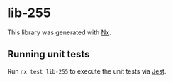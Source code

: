# lib-255

This library was generated with [Nx](https://nx.dev).

## Running unit tests

Run `nx test lib-255` to execute the unit tests via [Jest](https://jestjs.io).
